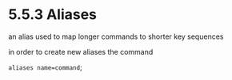 # 5.5.3 Aliases

an alias used to map longer commands to shorter key sequences 

in order to create new aliases the command 

`aliases name=command`;
